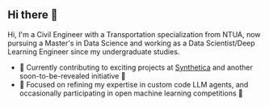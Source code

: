 ## Hi there 👋

Hi, I'm a Civil Engineer with a Transportation specialization from NTUA, now pursuing a Master's in Data Science and working as a Data Scientist/Deep Learning Engineer since my undergraduate studies.

- 🔭 Currently contributing to exciting projects at [Synthetica](https://www.synthetica.ai/) and another soon-to-be-revealed initiative 🤫 
- 🌱 Focused on refining my expertise in custom code LLM agents, and occasionally participating in open machine learning competitions 🏁
